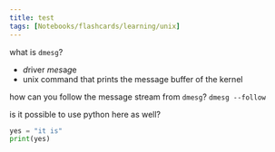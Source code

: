 ```yaml
---
title: test
tags: [Notebooks/flashcards/learning/unix]
---
```

what is `dmesg`?
- *d*river *mes*a*g*e
- unix command that prints the message buffer of the kernel

how can you follow the message stream from `dmesg`?
`dmesg --follow`

is it possible to use python here as well?
```python
yes = "it is"
print(yes)
```
